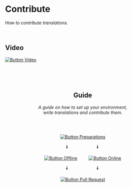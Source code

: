 
# Contribute

*How to contribute translations.*

<br>

## Video

[![Button Video]][Video]

<br>
<br>
<br>

<div align = center>

## Guide

*A guide on how to set up your environment,* <br>
*write translations and contribute them.*

<br>
<br>

[![Button Preparations]][Preparations]

**🠗**                    **🠗** 

[![Button Offline]][Offline]        [![Button Online]][Online]

**🠗**                    **🠗** 

[![Button Pull Request]][Pull Request]

</div>

<br>


<!----------------------------------------------------------------------------->

[Video]: https://youtu.be/4Om6-fzaOYY

[Preparations]: Preparations.md 'Things you have to set up before you can start translating.'
[Pull Request]: Pull%20Request.md 'How to open a pull request to merge your changes.'
[Offline]: Offline.md 'How edit translations with your local text editor.'
[Online]: Online.md 'How to edit translations with GitHubs builtin editor.'


<!--------------------------------[ Buttons ]---------------------------------->

[Button Preparations]: https://img.shields.io/badge/Preparations-006643?style=for-the-badge&logoColor=white&logo=PCGamingWiki
[Button Pull Request]: https://img.shields.io/badge/Pull_Request-BE0030?style=for-the-badge&logoColor=white&logo=GitExtensions
[Button Offline]: https://img.shields.io/badge/Local_Editor-66595C?style=for-the-badge&logoColor=white&logo=Atom
[Button Online]: https://img.shields.io/badge/GitHub_Editor-181717?style=for-the-badge&logoColor=white&logo=GitHub
[Button Video]: https://img.shields.io/badge/SCP_Secret_Laboratory_|_GitHub_Translations-A4373A?style=for-the-badge&logoColor=white&logo=Youtube
